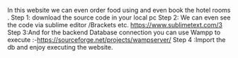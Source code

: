 In this website we can even order food using and even book the hotel rooms .
Step 1: download the source code in your local pc
Step 2: We can even see the code via sublime editor /Brackets etc. https://www.sublimetext.com/3
Step 3:And for the backend Database connection you can use Wampp to execute :-https://sourceforge.net/projects/wampserver/
Step 4 :Import the db and enjoy executing the website.
